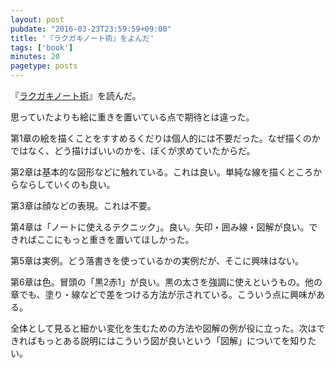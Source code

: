 ```yaml
---
layout: post
pubdate: "2016-03-23T23:59:59+09:00"
title: '『ラクガキノート術』をよんだ'
tags: ['book']
minutes: 20
pagetype: posts
---
```

『[ラクガキノート術](http://www.amazon.co.jp/dp/4777935396)』を読んだ。

思っていたよりも絵に重きを置いている点で期待とは違った。

第1章の絵を描くことをすすめるくだりは個人的には不要だった。なぜ描くのかではなく、どう描けばいいのかを、ぼくが求めていたからだ。

第2章は基本的な図形などに触れている。これは良い。単純な線を描くところからならしていくのも良い。

第3章は顔などの表現。これは不要。

第4章は「ノートに使えるテクニック」。良い。矢印・囲み線・図解が良い。できればここにもっと重きを置いてほしかった。

第5章は実例。どう落書きを使っているかの実例だが、そこに興味はない。

第6章は色。冒頭の「黒2赤1」が良い。黒の太さを強調に使えというもの。他の章でも、塗り・線などで差をつける方法が示されている。こういう点に興味がある。

全体として見ると細かい変化を生むための方法や図解の例が役に立った。次はできればもっとある説明にはこういう図が良いという「図解」についてを知りたい。
